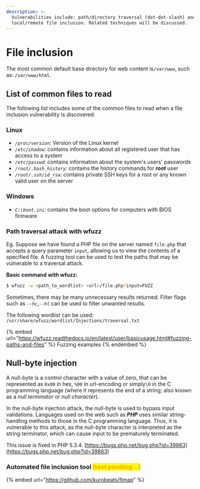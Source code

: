 ```yaml
---
description: >-
  Vulnerabilities include: path/directory traversal (dot-dot-slash) and
  local/remote file inclusion. Related techniques will be discussed.
---
```


# File inclusion

The most common default base directory for web content is`/var/www`, such as: `/var/www/html`.

## List of common files to read

The following list includes some of the common files to read when a file inclusion vulnerability is discovered:

### Linux

* _`/proc/version`_: Version of the Linux kernel
* _`/etc/shadow`_: contains information about all registered user that has access to a system
* _`/etc/passwd`_: contains information about the system's users' passwords
* _`/root/.bash_history`_: contains the history commands for _**root**_ user
* _`/root/.ssh/id_rsa`_: contains private SSH keys for a root or any known valid user on the server

### Windows

* _`C:\boot.ini`_: contains the boot options for computers with BIOS firmware

### Path traversal attack with wfuzz

Eg. Suppose we have found a PHP file on the server named `file.php` that accepts a query parameter `input`, allowing us to view the contents of a specified file. A fuzzing tool can be used to test the paths that may be vulnerable to a traversal attack.

**Basic command with wfuzz:**

```bash
$ wfuzz -w <path_to_wordlist> <url>/file.php?input=FUZZ
```

Sometimes, there may be many unnecessary results returned. Filter flags such as _`--hc`_,_`--hl`_ can be used to filter unwanted results.

The following wordlist can be used: `/usr/share/wfuzz/wordlist/Injections/traversal.txt`

{% embed url="https://wfuzz.readthedocs.io/en/latest/user/basicusage.html#fuzzing-paths-and-files" %}
Fuzzing examples
{% endembed %}

## Null-byte injection

A null-byte is a control character with a value of zero, that can be represented as `0x00` in hex, `%00` in url-encoding or simply`\0` in the C programming language (where it represents the end of a string; also known as a _null terminator_ or _null character_).&#x20;

In the null-byte injection attack, the null-byte is used to bypass input validations. Languages used on the web such as _**PHP**_ uses similar string-handling methods to those in the C programming language. Thus, it is vulnerable to this attack, as the null-byte character is interpreted as the string terminator, which can cause input to be prematurely terminated.

&#x20;This issue is fixed in PHP 5.3.4. [https://bugs.php.net/bug.php?id=39863](https://bugs.php.net/bug.php?id=39863)



### Automated file inclusion tool <mark style="color:orange;">(test pending...)</mark>

{% embed url="https://github.com/kurobeats/fimap" %}


